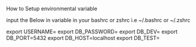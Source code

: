 How to Setup environmental variable

input the Below in variable in your bashrc or zshrc i.e ~/.bashrc or ~/.zshrc

export USERNAME= <DATABASE USERNAME>
export DB_PASSWORD=<DATABASE PASSWORD>
export DB_DEV=<DATABASE DEVELOPMENT>
export DB_PORT=5432
export DB_HOST=localhost
export DB_TEST=<DATABASE TESTING>